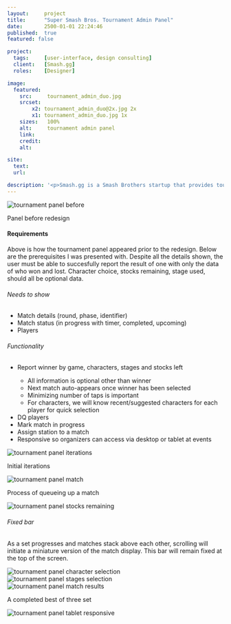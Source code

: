 ```yaml
---
layout:     project
title:      "Super Smash Bros. Tournament Admin Panel"
date:       2500-01-01 22:24:46
published:  true
featured: false

project:
  tags:     [user-interface, design consulting]
  client:   [Smash.gg]
  roles:    [Designer]

image:
  featured:
    src:     tournament_admin_duo.jpg
    srcset:  
        x2: tournament_admin_duo@2x.jpg 2x
        x1: tournament_admin_duo.jpg 1x
    sizes:   100%
    alt:     tournament admin panel
    link:
    credit:
    alt:

site:
  text: 
  url: 

description: '<p>Smash.gg is a Smash Brothers startup that provides tournament organizers a platform to register players and conduct tournament brackets. I was tasked with redesigning their user-interface for the tournament admin panel. The panel is only accessible to hosts running a bracket.</p>'
---
```


<div class="width--full">
<img src="{{ site.baseurl }}/img/work/tournament-admin/tournament_admin_before.jpg" srcset="{{ site.baseurl }}/img/work/tournament-admin/tournament_admin_before@2x.jpg 2x, {{ site.baseurl }}/img/work/tournament-admin/tournament_admin_before.jpg 1x" sizes="100%" alt="tournament panel before">
<p class="caption f--l ta--l">Panel before redesign</p>
</div>

<div class="project__text-wrap">
  <h4 class="m-b-xs">Requirements</h4>
  <p>Above is how the tournament panel appeared prior to the redesign. Below are the prerequisites I was presented with. Despite all the details shown, the user must be able to succesfully report the result of one  with only the data of who won and lost. Character choice, stocks remaining, stage used, should all be optional data.</p>


  <h6>Needs to show</h6>
  <ul>
    <li>Match details (round, phase, identifier)</li>
    <li>Match status (in progress with timer, completed, upcoming)</li>
    <li>Players</li>
  </ul>

  <h6>Functionality</h6>
  <ul>
    <li>Report winner by game, characters, stages and stocks left</li>
      <ul>
        <li>All information is optional other than winner</li>
        <li>Next match auto-appears once winner has been selected</li>
        <li>Minimizing number of taps is important</li>
        <li>For characters, we will know recent/suggested characters for each player for quick selection</li>
        </ul>
    <li>DQ players</li>
    <li>Mark match in progress</li>
    <li>Assign station to a match</li>
    <li>Responsive so organizers can access via desktop or tablet at events</li>
  </ul>
</div>

<div class="width--wide">
<img src="{{ site.baseurl }}/img/work/tournament-admin/tournament_admin_drafts.jpg" srcset="{{ site.baseurl }}/img/work/tournament-admin/tournament_admin_drafts@2x.jpg 2x, {{ site.baseurl }}/img/work/tournament-admin/tournament_admin_drafts.jpg 1x" sizes="100%" alt="tournament panel iterations">   
<p class="caption f--l ta--left">Initial iterations</p>
</div>

<div class="width--wide">
<img src="{{ site.baseurl }}/img/work/tournament-admin/tournament_admin_start.jpg" srcset="{{ site.baseurl }}/img/work/tournament-admin/tournament_admin_start@2x.jpg 2x, {{ site.baseurl }}/img/work/tournament-admin/tournament_admin_start.jpg 1x" sizes="100%" alt="tournament panel match">   
<p class="caption f--l ta--left">Process of queueing up a match</p>
</div>    

<div class="width--wide">
<img src="{{ site.baseurl }}/img/work/tournament-admin/tournament_admin_stocks.jpg" srcset="{{ site.baseurl }}/img/work/tournament-admin/tournament_admin_stocks@2x.jpg 2x, {{ site.baseurl }}/img/work/tournament-admin/tournament_admin_stocks.jpg 1x" sizes="100%" alt="tournament panel stocks remaining">
</div>

<div class="project__text-wrap">
  <h6 class="m-b-xs">Fixed bar</h6>
  <p>As a set progresses and matches stack above each other, scrolling will initiate a miniature version of the match display. This bar will remain fixed at the top of the screen.</p>
</div>

<div class="width--wide">
<img src="{{ site.baseurl }}/img/work/tournament-admin/tournament_admin_characters.jpg" srcset="{{ site.baseurl }}/img/work/tournament-admin/tournament_admin_characters@2x.jpg 2x, {{ site.baseurl }}/img/work/tournament-admin/tournament_admin_characters.jpg 1x" sizes="100%" alt="tournament panel character selection">   
</div>

<div class="width--wide">
<img src="{{ site.baseurl }}/img/work/tournament-admin/tournament_admin_stages.jpg" srcset="{{ site.baseurl }}/img/work/tournament-admin/tournament_admin_stages@2x.jpg 2x, {{ site.baseurl }}/img/work/tournament-admin/tournament_admin_stages.jpg 1x" sizes="100%" alt="tournament panel stages selection">   
</div>

<div class="width--full">
<img src="{{ site.baseurl }}/img/work/tournament-admin/tournament_admin_result.jpg" srcset="{{ site.baseurl }}/img/work/tournament-admin/tournament_admin_result@2x.jpg 2x, {{ site.baseurl }}/img/work/tournament-admin/tournament_admin_result.jpg 1x" sizes="100%" alt="tournament panel match results">   
<p class="caption f--l ta--l">A completed best of three set</p>
</div>

<div class="width--full">
<img src="{{ site.baseurl }}/img/work/tournament-admin/tournament_admin_tablet.jpg" srcset="{{ site.baseurl }}/img/work/tournament-admin/tournament_admin_tablet@2x.jpg 2x, {{ site.baseurl }}/img/work/tournament-admin/tournament_admin_tablet.jpg 1x" sizes="100%" alt="tournament panel tablet responsive">   
</div>